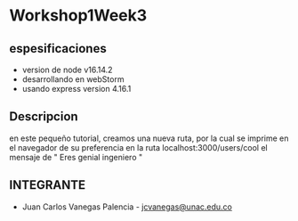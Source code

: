 # Workshop1Week3


 
## espesificaciones 
- version de node v16.14.2
- desarrollando en webStorm
- usando express version 4.16.1

## Descripcion 
en este pequeño tutorial, creamos una nueva ruta, por la cual se imprime en el navegador de su preferencia en la ruta localhost:3000/users/cool el mensaje de " Eres genial ingeniero "

## INTEGRANTE 
- Juan Carlos Vanegas Palencia - jcvanegas@unac.edu.co
